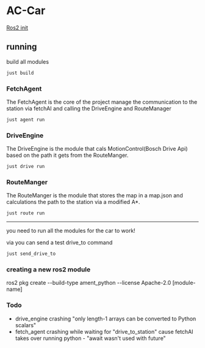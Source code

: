 # AC-Car

[Ros2 init](https://github.com/Diplomarbeit-PGHFP-2024-2025/.github/blob/main/profile/Ros2.md)

## running

build all modules

```bash
just build
```

### FetchAgent

The FetchAgent is the core of the project manage the communication to the station via fetchAI and calling the
DriveEngine and RouteManager

```bash
just agent run
```

### DriveEngine

The DriveEngine is the module that cals MotionControl(Bosch Drive Api) based on the path it gets from the RouteManger.

```bash
just drive run
```

### RouteManger

The RouteManger is the module that stores the map in a map.json and calculations the path to the station via a modified
A*.

```bash
just route run
```

---

you need to run all the modules for the car to work!

via you can send a test drive_to command

```bash
just send_drive_to
```

### creating a new ros2 module

ros2 pkg create --build-type ament_python --license Apache-2.0 [module-name]

### Todo

* drive_engine crashing "only length-1 arrays can be converted to Python scalars"
* fetch_agent crashing while waiting for "drive_to_station" cause fetchAI takes over running python - "await wasn't used with future"
